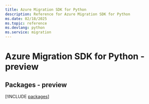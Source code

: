 ```yaml
---
title: Azure Migration SDK for Python
description: Reference for Azure Migration SDK for Python
ms.date: 02/18/2025
ms.topic: reference
ms.devlang: python
ms.service: migration
---
```

# Azure Migration SDK for Python - preview
## Packages - preview
[!INCLUDE [packages](migration-index.md)]